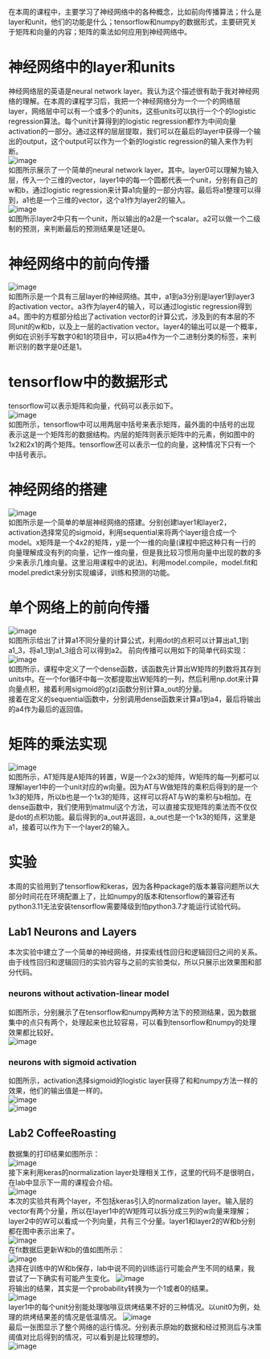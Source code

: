 在本周的课程中，主要学习了神经网络中的各种概念，比如前向传播算法；什么是layer和unit，他们的功能是什么；tensorflow和numpy的数据形式，主要研究关于矩阵和向量的内容；矩阵的乘法如何应用到神经网络中。
# 神经网络中的layer和units
神经网络层的英语是neural network layer。我认为这个描述很有助于我对神经网络的理解。在本周的课程学习后，我把一个神经网络分为一个一个的网络层layer，网络层中可以有一个或多个的units，这些units可以执行一个个的logistic regression算法。每个unit计算得到的logistic regression都作为中间向量activation的一部分。通过这样的层层提取，我们可以在最后的layer中获得一个输出的output，这个output可以作为一个新的logistic regression的输入来作为判断。</br>
![image](https://github.com/zhangruiouc/Machine-Learning-Course/assets/130215873/816113b0-ec7e-4b71-aa0d-834ed5527272)</br>
如图所示展示了一个简单的neural network layer。其中。layer0可以理解为输入层，传入一个三维的vector，layer1中的每一个圆都代表一个unit，分别有自己的w和b，通过logistic regression来计算a1向量的一部分内容。最后将a1整理可以得到，a1也是一个三维的vector，这个a1作为layer2的输入。</br>
![image](https://github.com/zhangruiouc/Machine-Learning-Course/assets/130215873/e165c024-dd20-4d54-994b-4f66a767642d)</br>
如图所示layer2中只有一个unit，所以输出的a2是一个scalar。a2可以做一个二级制的预测，来判断最后的预测结果是1还是0。
# 神经网络中的前向传播 
![image](https://github.com/zhangruiouc/Machine-Learning-Course/assets/130215873/ce42f8eb-bf01-4b17-8653-3ec243109bbc)</br>
如图所示是一个具有三层layer的神经网络。其中，a1到a3分别是layer1到layer3的activation vector。a3作为layer4的输入，可以通过logistic regression得到a4。图中的方框部分给出了activation vector的计算公式，涉及到的有本层的不同unit的w和b，以及上一层的activation vector。layer4的输出可以是一个概率，例如在识别手写数字0和1的项目中，可以把a4作为一个二进制分类的标签，来判断识别的数字是0还是1。
# tensorflow中的数据形式
tensorflow可以表示矩阵和向量，代码可以表示如下。</br>
![image](https://github.com/zhangruiouc/Machine-Learning-Course/assets/130215873/ca6ba04f-eb41-4e94-acd0-fbe98840812a)</br>
如图所示，tensorflow中可以用两层中括号来表示矩阵，最外面的中括号的出现表示这是一个矩阵形的数据结构。内层的矩阵则表示矩阵中的元素，例如图中的1x2和2x1的两个矩阵。tensorflow还可以表示一位的向量，这种情况下只有一个中括号表示。 
# 神经网络的搭建
![image](https://github.com/zhangruiouc/Machine-Learning-Course/assets/130215873/6c3b6af1-000b-43ee-8597-b847e9de1f76)</br>
如图所示是一个简单的单层神经网络的搭建。分别创建layer1和layer2，activation选择常见的sigmoid，利用sequential来将两个layer组合成一个model。x矩阵是一个4x2的矩阵，y是一个一维的向量(课程中把这种只有一行的向量理解成没有列的向量，记作一维向量，但是我比较习惯用向量中出现的数的多少来表示几维向量。这里沿用课程中的说法)。利用model.compile，model.fit和model.predict来分别实现编译，训练和预测的功能。
# 单个网络上的前向传播
![image](https://github.com/zhangruiouc/Machine-Learning-Course/assets/130215873/2b682e59-f773-4d92-be57-287119f40716)</br>
如图所示给出了计算a1不同分量的计算公式，利用dot的点积可以计算出a1_1到a1_3，将a1_1到a1_3组合可以得到a2。
前向传播可以用如下的简单代码实现：</br>
![image](https://github.com/zhangruiouc/Machine-Learning-Course/assets/130215873/d5397802-1f49-4100-811e-82b6015b13c3)</br>
如图所示，课程中定义了一个dense函数，该函数先计算出W矩阵的列数将其存到units中。在一个for循环中每一次都提取出W矩阵的一列，然后利用np.dot来计算向量点积，接着利用sigmoid的g(z)函数分别计算a_out的分量。</br>
接着在定义的sequential函数中，分别调用dense函数来计算a1到a4，最后将输出的a4作为最后的返回值。
# 矩阵的乘法实现
![image](https://github.com/zhangruiouc/Machine-Learning-Course/assets/130215873/442921c7-cd53-44d5-872d-d08a1fdac13a)</br>
如图所示，AT矩阵是A矩阵的转置，W是一个2x3的矩阵，W矩阵的每一列都可以理解layer1中的一个unit对应的w向量。因为AT与W做矩阵的乘积后得到的是一个1x3的矩阵，所以b也是一个1x3的矩阵，这样可以将AT与W的乘积与b相加。在dense函数中，我们使用到matmul这个方法，可以直接实现矩阵的乘法而不仅仅是dot的点积功能。最后得到的a_out并返回，a_out也是一个1x3的矩阵，这里是a1，接着可以作为下一个layer2的输入。
# 实验
本周的实验用到了tensorflow和keras，因为各种package的版本兼容问题所以大部分时间花在环境配置上了，比如numpy的版本和tensorflow的兼容还有python3.11无法安装tensorflow需要降级到怕python3.7才能运行试验代码。
## Lab1 Neurons and Layers
本次实验中建立了一个简单的神经网络，并探索线性回归和逻辑回归之间的关系。</br>
由于线性回归和逻辑回归的实验内容与之前的实验类似，所以只展示出效果图和部分代码。</br>
### neurons without activation-linear model
如图所示，分别展示了在tensorflow和numpy两种方法下的预测结果，因为数据集中的点只有两个，处理起来也比较容易，可以看到tensorflow和numpy的处理效果都比较好。</br>
![image](https://github.com/zhangruiouc/Machine-Learning-Course/assets/130215873/c92d86a8-78be-49a0-ace9-f4ef8e9de490)</br>
### neurons with sigmoid activation
如图所示，activation选择sigmoid的logistic layer获得了和和numpy方法一样的效果，他们的输出值是一样的。</br>
![image](https://github.com/zhangruiouc/Machine-Learning-Course/assets/130215873/a9dee2cb-9c63-4b5c-95a8-2a32285c722e)</br>
![image](https://github.com/zhangruiouc/Machine-Learning-Course/assets/130215873/22a3d28c-62d2-4381-96c4-98504568a094)</br>
## Lab2 CoffeeRoasting
数据集的打印结果如图所示：</br>
![image](https://github.com/zhangruiouc/Machine-Learning-Course/assets/130215873/44958c77-e2b2-4442-a66c-4dbfafebdeb3)</br>
接下来利用keras的normalization layer处理相关工作，这里的代码不是很明白，在lab中显示下一周的课程会介绍。</br>
![image](https://github.com/zhangruiouc/Machine-Learning-Course/assets/130215873/7d446855-dfec-4890-8778-78b7fc656883)</br>
本次的实验共有两个layer，不包括keras引入的normalization layer。输入层的vector有两个分量，所以在layer1中的W矩阵可以拆分成三列的w向量来理解；layer2中的W可以看成一个列向量，共有三个分量。layer1和layer2的W和b分别都在图中表示出来了。</br>
![image](https://github.com/zhangruiouc/Machine-Learning-Course/assets/130215873/828322f1-e4d4-418b-b656-3ad43b2a5513)</br>
在fit数据后更新W和b的值如图所示：</br>
![image](https://github.com/zhangruiouc/Machine-Learning-Course/assets/130215873/7517aacb-0053-4810-bed4-4869ab80246b)</br>
选择在训练中的W和b保存，lab中说不同的训练运行可能会产生不同的结果，我尝试了一下确实有可能产生变化。
![image](https://github.com/zhangruiouc/Machine-Learning-Course/assets/130215873/cb6a03b3-6e6b-4409-8dff-f9fabb3c179d)</br>
将输出的结果，其实是一个probability转换为一个1或者0的结果。</br>
![image](https://github.com/zhangruiouc/Machine-Learning-Course/assets/130215873/1ece574a-5c95-408a-9831-11d2ea50e847)</br>
layer1中的每个unit分别能处理咖啡豆烘烤结果不好的三种情况。以unit0为例，处理的烘烤结果差的情况是低温情况。
![image](https://github.com/zhangruiouc/Machine-Learning-Course/assets/130215873/af82649a-6e03-4284-82cc-56ce4abe238e)</br>
最后一张图显示了整个网络的运行情况。分别表示原始的数据和经过预测后与决策阈值对比后得到的情况，可以看到是比较理想的。</br>
![image](https://github.com/zhangruiouc/Machine-Learning-Course/assets/130215873/142d38e2-3398-4718-93dc-9a002ecec70f)



















